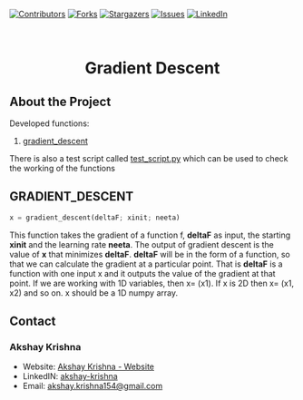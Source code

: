 [![Contributors][contributors-shield]][contributors-url]
[![Forks][forks-shield]][forks-url]
[![Stargazers][stars-shield]][stars-url]
[![Issues][issues-shield]][issues-url]
[![LinkedIn][linkedin-shield]][linkedin-url]

<br />
<p align="center">
<h1 align="center">Gradient Descent</h1>
</p>


## About the Project
Developed functions:
1. [gradient_descent](#gradient_descent)

There is also a test script called [test_script.py][test_script] which can be used to check the working of the functions


## GRADIENT_DESCENT

```python
x = gradient_descent(deltaF; xinit; neeta)
```

This function takes the gradient of a function f, **deltaF** as input, the starting **xinit** and the learning rate **neeta**. The output of gradient descent is the value of **x** that minimizes **deltaF**. **deltaF** will be in the form of a function, so that we can calculate the gradient at a particular point. That is **deltaF** is a function with one input x and it outputs the value of the gradient at that point. If we are working with 1D variables, then x= (x1). If x is 2D then x= (x1, x2) and so on. x should be a 1D numpy array.


## Contact

### Akshay Krishna

-  Website: [Akshay Krishna - Website](https://about.me/akrishna/)
-  LinkedIN: [akshay-krishna](https://www.linkedin.com/in/akshay-krishna-ak)
-  Email: [akshay.krishna154@gmail.com](mailto:akshay.krishna154@gmail.com)

[contributors-shield]: https://img.shields.io/github/contributors/saberzuko/MachineLearningAlgorithms.svg?style=flat-square
[contributors-url]: https://github.com/saberzuko/MachineLearningAlgorithms/graphs/contributors
[forks-shield]: https://img.shields.io/github/forks/saberzuko/MachineLearningAlgorithms.svg?style=flat-square
[forks-url]: https://github.com/saberzuko/MachineLearningAlgorithms/network/members
[stars-shield]: https://img.shields.io/github/stars/saberzuko/MachineLearningAlgorithms.svg?style=flat-square
[stars-url]: https://github.com/saberzuko/MachineLearningAlgorithms/stargazers
[issues-shield]: https://img.shields.io/github/issues/saberzuko/MachineLearningAlgorithms.svg?style=flat-square
[issues-url]: https://github.com/saberzuko/MachineLearningAlgorithms/issues
[linkedin-shield]: https://img.shields.io/badge/-LinkedIn-black.svg?style=flat-square&logo=linkedin&colorB=555
[linkedin-url]: https://linkedin.com/in/akshay-krishna-ak/
[test_script]: https://github.com/saberzuko/MachineLearningAlgorithms/blob/master/GradientDescent/test_script.py